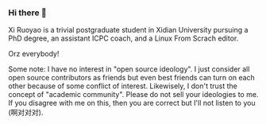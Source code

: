 ### Hi there 👋

Xi Ruoyao is a trivial postgraduate student in Xidian University pursuing a PhD degree,  an assistant ICPC coach, and a Linux From Scrach editor.

Orz everybody!

Some note: I have no interest in "open source ideology".  I just consider all open source contributors as friends but even best friends can turn on each other because of some conflict of interest.  Likewisely, I don't trust the concept of "academic community".  Please do not sell your ideologies to me.  If you disagree with me on this, then you are correct but I'll not listen to you (啊对对对).

<!--
**xry111/xry111** is a ✨ _special_ ✨ repository because its `README.md` (this file) appears on your GitHub profile.

Here are some ideas to get you started:

- 🔭 I’m currently working on ...
- 🌱 I’m currently learning ...
- 👯 I’m looking to collaborate on ...
- 🤔 I’m looking for help with ...
- 💬 Ask me about ...
- 📫 How to reach me: ...
- 😄 Pronouns: ...
- ⚡ Fun fact: ...
-->
